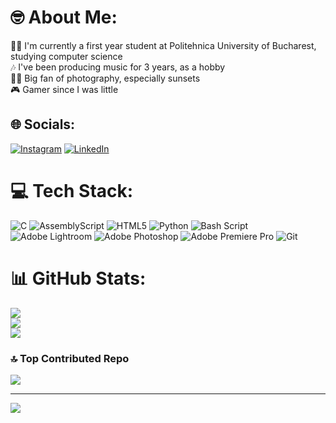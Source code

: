 # 🤓 About Me:
🧑‍💻 I'm currently a first year student at Politehnica University of Bucharest, studying computer science<br>🎶 I've been producing music for 3 years, as a hobby<br>📸🌇 Big fan of photography, especially sunsets<br>🎮 Gamer since I was little


## 🌐 Socials:
[![Instagram](https://img.shields.io/badge/Instagram-%23E4405F.svg?logo=Instagram&logoColor=white)](https://instagram.com/https://www.instagram.com/vasiloiu_a/) [![LinkedIn](https://img.shields.io/badge/LinkedIn-%230077B5.svg?logo=linkedin&logoColor=white)](https://linkedin.com/in/https://www.linkedin.com/in/andrei-v-749520359/) 

# 💻 Tech Stack:
![C](https://img.shields.io/badge/c-%2300599C.svg?style=flat&logo=c&logoColor=white) ![AssemblyScript](https://img.shields.io/badge/assembly%20script-%23000000.svg?style=flat&logo=assemblyscript&logoColor=white) ![HTML5](https://img.shields.io/badge/html5-%23E34F26.svg?style=flat&logo=html5&logoColor=white) ![Python](https://img.shields.io/badge/python-3670A0?style=flat&logo=python&logoColor=ffdd54) ![Bash Script](https://img.shields.io/badge/bash_script-%23121011.svg?style=flat&logo=gnu-bash&logoColor=white) ![Adobe Lightroom](https://img.shields.io/badge/Adobe%20Lightroom-31A8FF.svg?style=flat&logo=Adobe%20Lightroom&logoColor=white) ![Adobe Photoshop](https://img.shields.io/badge/adobe%20photoshop-%2331A8FF.svg?style=flat&logo=adobe%20photoshop&logoColor=white) ![Adobe Premiere Pro](https://img.shields.io/badge/Adobe%20Premiere%20Pro-9999FF.svg?style=flat&logo=Adobe%20Premiere%20Pro&logoColor=white) ![Git](https://img.shields.io/badge/git-%23F05033.svg?style=flat&logo=git&logoColor=white)
# 📊 GitHub Stats:
![](https://github-readme-stats.vercel.app/api?username=VAndrew05&theme=gotham&hide_border=false&include_all_commits=false&count_private=false)<br/>
![](https://nirzak-streak-stats.vercel.app/?user=VAndrew05&theme=gotham&hide_border=false)<br/>
![](https://github-readme-stats.vercel.app/api/top-langs/?username=VAndrew05&theme=gotham&hide_border=false&include_all_commits=false&count_private=false&layout=compact)

### 🔝 Top Contributed Repo
![](https://github-contributor-stats.vercel.app/api?username=VAndrew05&limit=5&theme=gotham&combine_all_yearly_contributions=true)

---
[![](https://visitcount.itsvg.in/api?id=VAndrew05&icon=1&color=3)](https://visitcount.itsvg.in)

<!-- Proudly created with GPRM ( https://gprm.itsvg.in ) -->
